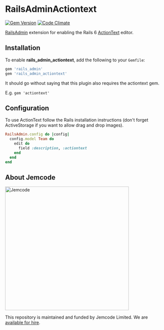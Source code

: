 # RailsAdminActiontext

[![Gem Version](https://badge.fury.io/rb/rails_admin_actiontext.svg)](http://badge.fury.io/rb/rails_admin_actiontext)
[![Code Climate](https://codeclimate.com/github/jemcode/rails_admin_actiontext/badges/gpa.svg)](https://codeclimate.com/github/jemcode/rails_admin_actiontext)

[RailsAdmin](https://github.com/sferik/rails_admin) extension for enabling the Rails 6 [ActionText](https://github.com/rails/actiontext) editor.

## Installation

To enable **rails_admin_actiontext**, add the following to your `Gemfile`:

```ruby
gem 'rails_admin'
gem 'rails_admin_actiontext'
```

It should go without saying that this plugin also requires the actiontext gem.

E.g. `gem 'actiontext'`


## Configuration
To use ActionText follow the Rails installation instructions (don't forget ActiveStorage if you want to allow drag and drop images).

```ruby
RailsAdmin.config do |config|
  config.model Team do
    edit do
      field :description, :actiontext
    end
  end
end
```

## About Jemcode

[<img src="https://www.jemco.de/logo.svg" width="400" alt="Jemcode">][hire]

This repository is maintained and funded by Jemcode Limited. We are [available for hire][hire].

[hire]: https://www.jemco.de?utm_source=github

